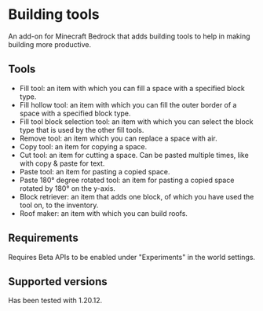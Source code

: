 # Building tools

An add-on for Minecraft Bedrock that adds building tools to help in making building more productive.

## Tools

* Fill tool: an item with which you can fill a space with a specified block type.
* Fill hollow tool: an item with which you can fill the outer border of a space with a specified block type.
* Fill tool block selection tool: an item with which you can select the block type that is used by the other fill tools.
* Remove tool: an item which you can replace a space with air.
* Copy tool: an item for copying a space.
* Cut tool: an item for cutting a space. Can be pasted multiple times, like with copy & paste for text.
* Paste tool: an item for pasting a copied space.
* Paste 180° degree rotated tool: an item for pasting a copied space rotated by 180° on the y-axis.
* Block retriever: an item that adds one block, of which you have used the tool on, to the inventory.
* Roof maker: an item with which you can build roofs.

## Requirements

Requires Beta APIs to be enabled under "Experiments" in the world settings.

## Supported versions

Has been tested with 1.20.12.
